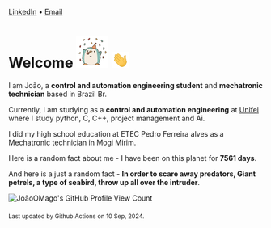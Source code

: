 [LinkedIn](https://www.linkedin.com/in/joão-pedro-gozzoli-b95641301/) &bull;
[Email](joaopedrogozzoli@gmail.com)

# Welcome <img src="happy.gif" height="64px" /> <img src="wave.gif" height="32px" />

I am João, a  **control and automation engineering student** and **mechatronic technician** based in Brazil Br.

Currently, I am studying as a **control and automation engineering** at [Unifei](https://unifei.edu.br) where I study python, C, C++, project management and Ai.

I did my high school education at ETEC Pedro Ferreira alves as a Mechatronic technician in Mogi Mirim.

Here is a random fact about me - I have been on this planet for **7561 days**.

And here is a just a random fact -  **In order to scare away predators, Giant petrels, a type of seabird, throw up all over the intruder**.

![JoãoOMago's GitHub Profile View Count](https://komarev.com/ghpvc/?username=JoaoOMago)

<sub>Last updated by Github Actions on 10 Sep, 2024.</sub>
